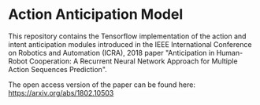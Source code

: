 # Action Anticipation Model

This repository contains the Tensorflow implementation of the action and intent anticipation modules introduced in the IEEE International Conference on Robotics and Automation (ICRA), 2018 paper "Anticipation in Human-Robot Cooperation: A Recurrent Neural Network Approach for Multiple Action Sequences Prediction".

The open access version of the paper can be found here: https://arxiv.org/abs/1802.10503
